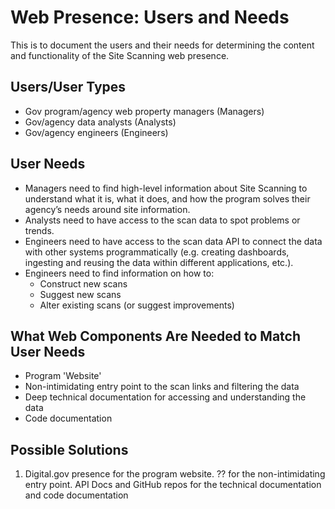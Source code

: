 # Web Presence: Users and Needs

This is to document the users and their needs for determining the content and functionality of the Site Scanning web presence.

## Users/User Types
  - Gov program/agency web property managers (Managers)
  - Gov/agency data analysts (Analysts)
  - Gov/agency engineers (Engineers)

## User Needs
  - Managers need to find high-level information about Site Scanning to understand what it is, what it does, and how the program solves their agency’s needs around site information.
  - Analysts need to have access to the scan data to spot problems or trends.
  - Engineers need to have access to the scan data API to connect the data with other systems programmatically (e.g. creating dashboards, ingesting and reusing the data within different applications, etc.).
  - Engineers need to find information on how to:
    - Construct new scans
    - Suggest new scans
    - Alter existing scans (or suggest improvements) 


## What Web Components Are Needed to Match User Needs
* Program 'Website' 
* Non-intimidating entry point to the scan links and filtering the data
* Deep technical documentation for accessing and understanding the data 
* Code documentation 

## Possible Solutions

1) Digital.gov presence for the program website.  ?? for the non-intimidating entry point.  API Docs and GitHub repos for the technical documentation and code documentation

